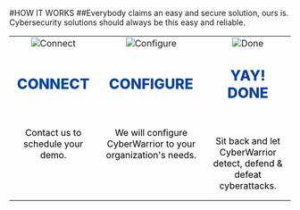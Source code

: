 #HOW IT WORKS
##Everybody claims an easy and secure solution, ours is.<br/>Cybersecurity solutions should always be this easy and reliable.<br/>

||||
|:--:|:--:|:--:|
|![Connect](articles/products/cybersecurity/cyberwarrior.md/how.md/contact.png)|![Configure](articles/products/cybersecurity/cyberwarrior.md/how.md/configure.png)|![Done](articles/products/cybersecurity/cyberwarrior.md/how.md/done.png)|
|<p style="font-size: 1.6em; font-weight: 800; color: #07439c">CONNECT</p><br/><p style="color: black; height: 6em;">Contact us to schedule your demo.</p>|<p style="font-size: 1.6em; font-weight: 800; color: #07439c">CONFIGURE</p><br/><p style="color: black; height: 6em;">We will configure CyberWarrior to your organization's needs.</p>|<p style="font-size: 1.6em; font-weight: 800; color: #07439c">YAY! DONE</p><br/><p style="color: black; height: 6em;">Sit back and let CyberWarrior detect, defend & defeat cyberattacks.</p>|
